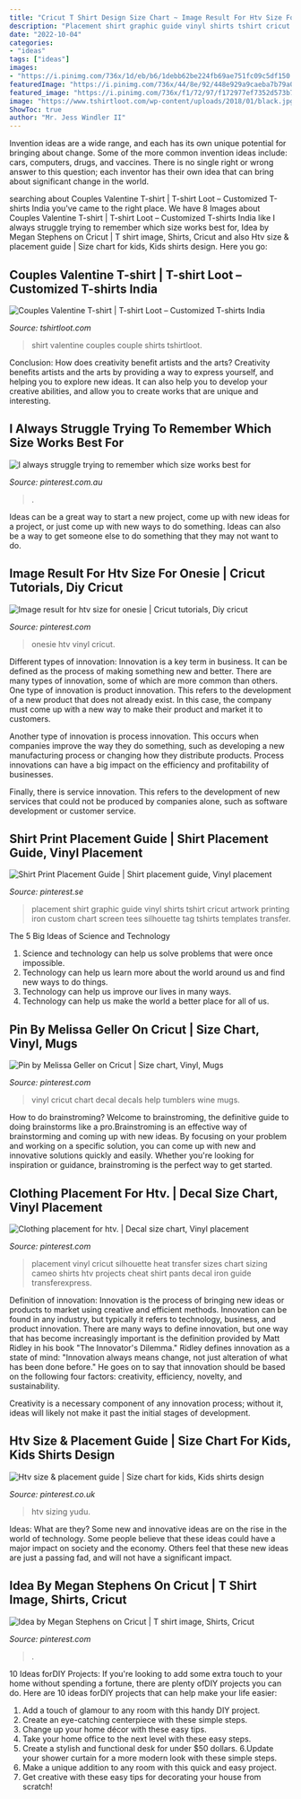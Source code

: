 ```yaml
---
title: "Cricut T Shirt Design Size Chart ~ Image Result For Htv Size For Onesie"
description: "Placement shirt graphic guide vinyl shirts tshirt cricut artwork printing iron custom chart screen tees silhouette tag tshirts templates transfer"
date: "2022-10-04"
categories:
- "ideas"
tags: ["ideas"]
images:
- "https://i.pinimg.com/736x/1d/eb/b6/1debb62be224fb69ae751fc09c5df150.jpg"
featuredImage: "https://i.pinimg.com/736x/44/8e/92/448e929a9caeba7b79a016cc3e5a44c1--shirt-print-silhouette.jpg"
featured_image: "https://i.pinimg.com/736x/f1/72/97/f172977ef7352d573b71060d62b43f23.jpg"
image: "https://www.tshirtloot.com/wp-content/uploads/2018/01/black.jpg"
ShowToc: true
author: "Mr. Jess Windler II"
---
```



Invention ideas are a wide range, and each has its own unique potential for bringing about change. Some of the more common invention ideas include: cars, computers, drugs, and vaccines. There is no single right or wrong answer to this question; each inventor has their own idea that can bring about significant change in the world.

	

		
searching about Couples Valentine T-shirt | T-shirt Loot – Customized T-shirts India you've came to the right place. We have 8 Images about Couples Valentine T-shirt | T-shirt Loot – Customized T-shirts India like I always struggle trying to remember which size works best for, Idea by Megan Stephens on Cricut | T shirt image, Shirts, Cricut and also Htv size &amp; placement guide | Size chart for kids, Kids shirts design. Here you go:
		
    
## Couples Valentine T-shirt | T-shirt Loot – Customized T-shirts India

<img loading=lazy src="https://www.tshirtloot.com/wp-content/uploads/2018/01/black.jpg" onerror="this.onerror=null;this.src='https://tse3.mm.bing.net/th?id=OIP.rbC7hk2GKkochL0h1GYmywHaHf&amp;pid=15.1';" alt="Couples Valentine T-shirt | T-shirt Loot – Customized T-shirts India">

_Source: tshirtloot.com_

>shirt valentine couples couple shirts tshirtloot. 

	

Conclusion: How does creativity benefit artists and the arts?
Creativity benefits artists and the arts by providing a way to express yourself, and helping you to explore new ideas. It can also help you to develop your creative abilities, and allow you to create works that are unique and interesting.

    
## I Always Struggle Trying To Remember Which Size Works Best For

<img loading=lazy src="https://i.pinimg.com/736x/f7/d2/32/f7d2326aeedc3b39a1bdbdbbb34cdd7b.jpg" onerror="this.onerror=null;this.src='https://tse4.mm.bing.net/th?id=OIP.yi5cvgkqdGq7BG1KvcC8hAHaO0&amp;pid=15.1';" alt="I always struggle trying to remember which size works best for">

_Source: pinterest.com.au_

>. 

	

Ideas can be a great way to start a new project, come up with new ideas for a project, or just come up with new ways to do something. Ideas can also be a way to get someone else to do something that they may not want to do.

    
## Image Result For Htv Size For Onesie | Cricut Tutorials, Diy Cricut

<img loading=lazy src="https://i.pinimg.com/736x/f1/72/97/f172977ef7352d573b71060d62b43f23.jpg" onerror="this.onerror=null;this.src='https://tse3.mm.bing.net/th?id=OIP.mXw_Wn3VhagPCuWoVXdDhgAAAA&amp;pid=15.1';" alt="Image result for htv size for onesie | Cricut tutorials, Diy cricut">

_Source: pinterest.com_

>onesie htv vinyl cricut. 

	

Different types of innovation:
Innovation is a key term in business. It can be defined as the process of making something new and better. There are many types of innovation, some of which are more common than others. 
One type of innovation is product innovation. This refers to the development of a new product that does not already exist. In this case, the company must come up with a new way to make their product and market it to customers. 

Another type of innovation is process innovation. This occurs when companies improve the way they do something, such as developing a new manufacturing process or changing how they distribute products. Process innovations can have a big impact on the efficiency and profitability of businesses. 

Finally, there is service innovation. This refers to the development of new services that could not be produced by companies alone, such as software development or customer service.

    
## Shirt Print Placement Guide | Shirt Placement Guide, Vinyl Placement

<img loading=lazy src="https://i.pinimg.com/736x/44/8e/92/448e929a9caeba7b79a016cc3e5a44c1--shirt-print-silhouette.jpg" onerror="this.onerror=null;this.src='https://tse4.mm.bing.net/th?id=OIP.uNwVZycu1DYseugLG17a2gHaFu&amp;pid=15.1';" alt="Shirt Print Placement Guide | Shirt placement guide, Vinyl placement">

_Source: pinterest.se_

>placement shirt graphic guide vinyl shirts tshirt cricut artwork printing iron custom chart screen tees silhouette tag tshirts templates transfer. 

	

The 5 Big Ideas of Science and Technology
1. Science and technology can help us solve problems that were once impossible.
2. Technology can help us learn more about the world around us and find new ways to do things.
3. Technology can help us improve our lives in many ways.
4. Technology can help us make the world a better place for all of us.

    
## Pin By Melissa Geller On Cricut | Size Chart, Vinyl, Mugs

<img loading=lazy src="https://i.pinimg.com/736x/1d/eb/b6/1debb62be224fb69ae751fc09c5df150.jpg" onerror="this.onerror=null;this.src='https://tse3.mm.bing.net/th?id=OIP.xbbyVplqFhvZmB1kCul39QHaQB&amp;pid=15.1';" alt="Pin by Melissa Geller on Cricut | Size chart, Vinyl, Mugs">

_Source: pinterest.com_

>vinyl cricut chart decal decals help tumblers wine mugs. 

	

How to do brainstroming?
Welcome to brainstroming, the definitive guide to doing brainstorms like a pro.Brainstroming is an effective way of brainstorming and coming up with new ideas. By focusing on your problem and working on a specific solution, you can come up with new and innovative solutions quickly and easily. Whether you're looking for inspiration or guidance, brainstroming is the perfect way to get started.

    
## Clothing Placement For Htv. | Decal Size Chart, Vinyl Placement

<img loading=lazy src="https://i.pinimg.com/originals/3a/08/19/3a0819a4cab12de9e9841343475797e0.jpg" onerror="this.onerror=null;this.src='https://tse2.mm.bing.net/th?id=OIP.ZfUswvfGcIurih9RNTsDjgAAAA&amp;pid=15.1';" alt="Clothing placement for htv. | Decal size chart, Vinyl placement">

_Source: pinterest.com_

>placement vinyl cricut silhouette heat transfer sizes chart sizing cameo shirts htv projects cheat shirt pants decal iron guide transferexpress. 

	

Definition of innovation:
Innovation is the process of bringing new ideas or products to market using creative and efficient methods. Innovation can be found in any industry, but typically it refers to technology, business, and product innovation.
There are many ways to define innovation, but one way that has become increasingly important is the definition provided by Matt Ridley in his book "The Innovator's Dilemma." Ridley defines innovation as a state of mind: "Innovation always means change, not just alteration of what has been done before." He goes on to say that innovation should be based on the following four factors: creativity, efficiency, novelty, and sustainability.

Creativity is a necessary component of any innovation process; without it, ideas will likely not make it past the initial stages of development.

    
## Htv Size &amp; Placement Guide | Size Chart For Kids, Kids Shirts Design

<img loading=lazy src="https://i.pinimg.com/736x/a5/b0/f5/a5b0f545586b7fbebf2c0105edaca0df.jpg" onerror="this.onerror=null;this.src='https://tse4.mm.bing.net/th?id=OIP.beJLtLRBT1ZgOeM_HGryrAHaPN&amp;pid=15.1';" alt="Htv size &amp; placement guide | Size chart for kids, Kids shirts design">

_Source: pinterest.co.uk_

>htv sizing yudu. 

	

Ideas: What are they?
Some new and innovative ideas are on the rise in the world of technology. Some people believe that these ideas could have a major impact on society and the economy. Others feel that these new ideas are just a passing fad, and will not have a significant impact.

    
## Idea By Megan Stephens On Cricut | T Shirt Image, Shirts, Cricut

<img loading=lazy src="https://i.pinimg.com/736x/8a/77/7b/8a777b61be4ca01c64bf952ac59fae69--cricut.jpg" onerror="this.onerror=null;this.src='https://tse3.mm.bing.net/th?id=OIP.E0r022FfiUMVorgCC7SopQHaJ7&amp;pid=15.1';" alt="Idea by Megan Stephens on Cricut | T shirt image, Shirts, Cricut">

_Source: pinterest.com_

>. 

	

10 Ideas forDIY Projects:
If you're looking to add some extra touch to your home without spending a fortune, there are plenty ofDIY projects you can do. Here are 10 ideas forDIY projects that can help make your life easier:
1. Add a touch of glamour to any room with this handy DIY project.
2. Create an eye-catching centerpiece with these simple steps.
3. Change up your home décor with these easy tips.
4. Take your home office to the next level with these easy steps.
5. Create a stylish and functional desk for under $50 dollars. 
6.Update your shower curtain for a more modern look with these simple steps. 
7. Make a unique addition to any room with this quick and easy project. 
8. Get creative with these easy tips for decorating your house from scratch!


